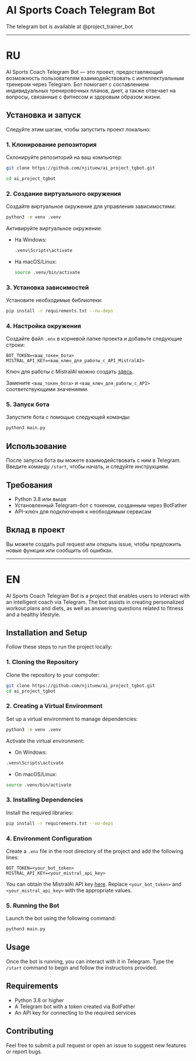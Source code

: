 
# AI Sports Coach Telegram Bot

The telegram bot is available at @project_trainer_bot

---

# RU

AI Sports Coach Telegram Bot — это проект, предоставляющий возможность пользователям взаимодействовать с интеллектуальным тренером через Telegram. Бот помогает с составлением индивидуальных тренировочных планов, диет, а также отвечает на вопросы, связанные с фитнесом и здоровым образом жизни.

## Установка и запуск

Следуйте этим шагам, чтобы запустить проект локально:

### 1. Клонирование репозитория

Склонируйте репозиторий на ваш  компьютер:

```bash
git clone https://github.com/njituew/ai_project_tgbot.git

cd ai_project_tgbot
```

### 2. Создание виртуального окружения

Создайте виртуальное окружение для управления зависимостями:

```bash
python3 -m venv .venv
```

Активируйте виртуальное окружение:

- На Windows:
  ```bash
  .venv\Scripts\activate
  ```
- На macOS/Linux:
  ```bash
  source .venv/bin/activate
  ```

### 3. Установка зависимостей

Установите необходимые библиотеки:

```bash
pip install -r requirements.txt --no-deps
```

### 4. Настройка окружения

Создайте файл `.env` в корневой папке проекта и добавьте следующие строки:

```env
BOT_TOKEN=<ваш_токен_бота>
MISTRAL_API_KEY=<ваш_ключ_для_работы_с_API_MistralAI>
```

Ключ для работы с MistralAI можно создать [здесь](https://console.mistral.ai/api-keys/).

Замените `<ваш_токен_бота>` и `<ваш_ключ_для_работы_с_API>` соответствующими значениями.

### 5. Запуск бота

Запустите бота с помощью следующей команды:

```bash
python3 main.py
```

## Использование

После запуска бота вы можете взаимодействовать с ним в Telegram. Введите команду `/start`, чтобы начать, и следуйте инструкциям.

## Требования

- Python 3.8 или выше
- Установленный Telegram-бот с токеном, созданным через BotFather
- API-ключ для подключения к необходимым сервисам

## Вклад в проект

Вы можете создать pull request или открыть issue, чтобы предложить новые функции или сообщить об ошибках.

---

# EN

AI Sports Coach Telegram Bot is a project that enables users to interact with an intelligent coach via Telegram. The bot assists in creating personalized workout plans and diets, as well as answering questions related to fitness and a healthy lifestyle.

## Installation and Setup

Follow these steps to run the project locally:

### 1. Cloning the Repository

Clone the repository to your computer:

```bash
git clone https://github.com/njituew/ai_project_tgbot.git
cd ai_project_tgbot
```

### 2. Creating a Virtual Environment

Set up a virtual environment to manage dependencies:
```bash
python3 -m venv .venv
```
Activate the virtual environment:
- On Windows:
```bash
.venv\Scripts\activate
```
- On macOS/Linux:
```bash
source .venv/bin/activate
```

### 3. Installing Dependencies

Install the required libraries:

```bash
pip install -r requirements.txt --no-deps
```

### 4. Environment Configuration

Create a `.env` file in the root directory of the project and add the following lines:

```env
BOT_TOKEN=<your_bot_token>
MISTRAL_API_KEY=<your_mistral_api_key>
```
You can obtain the MistralAI API key [here](https://console.mistral.ai/api-keys/).
Replace `<your_bot_token>` and `<your_mistral_api_key>` with the appropriate values.

### 5. Running the Bot

Launch the bot using the following command:

```bash
python3 main.py
```

## Usage

Once the bot is running, you can interact with it in Telegram. Type the `/start` command to begin and follow the instructions provided.

## Requirements

- Python 3.8 or higher
- A Telegram bot with a token created via BotFather
- An API key for connecting to the required services

## Contributing

Feel free to submit a pull request or open an issue to suggest new features or report bugs.